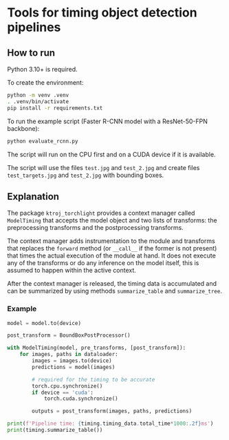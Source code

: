 # Tools for timing object detection pipelines

## How to run

Python 3.10+ is required.

To create the environment:

```bash
python -m venv .venv
. .venv/bin/activate
pip install -r requirements.txt
```

To run the example script (Faster R-CNN model with a ResNet-50-FPN backbone):

```bash
python evaluate_rcnn.py
```

The script will run on the CPU first and on a CUDA device if it is available.

The script will use the files `test.jpg` and `test_2.jpg` and create files
`test_targets.jpg` and `test_2.jpg` with bounding boxes.

## Explanation

The package `ktroj_torchlight` provides a context manager called `ModelTiming`
that accepts the model object and two lists of transforms: the preprocessing
transforms and the postprocessing transforms.

The context manager adds instrumentation to the module and transforms that
replaces the `forward` method (or `__call__` if the former is not present) that
times the actual execution of the module at hand. It does not execute any of the
transforms or do any inference on the model itself, this is assumed to happen
within the active context.

After the context manager is released, the timing data is accumulated and can be
summarized by using methods `summarize_table` and `summarize_tree`.

### Example

```python
model = model.to(device)

post_transform = BoundBoxPostProcessor()

with ModelTiming(model, pre_transforms, [post_transform]):
    for images, paths in dataloader:
        images = images.to(device)
        predictions = model(images)

        # required for the timing to be accurate
        torch.cpu.synchronize()
        if device == 'cuda':
            torch.cuda.synchronize()

        outputs = post_transform(images, paths, predictions)

print(f'Pipeline time: {timing.timing_data.total_time*1000:.2f}ms')
print(timing.summarize_table())
```
